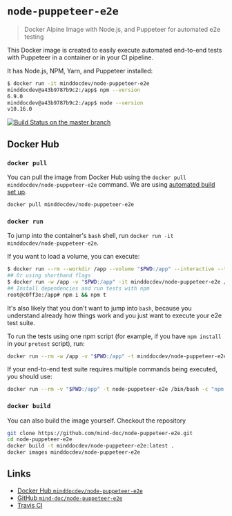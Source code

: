 # `node-puppeteer-e2e`

> Docker Alpine Image with Node.js, and Puppeteer for automated e2e testing

This Docker image is created to easily execute automated end-to-end tests with Puppeteer in a container or in your CI pipeline.

It has Node.js, NPM, Yarn, and Puppeteer installed:

```sh
$ docker run -it minddocdev/node-puppeteer-e2e
minddocdev@a43b9787b9c2:/app$ npm --version
6.9.0
minddocdev@a43b9787b9c2:/app$ node --version
v10.16.0
```

[![Build Status on the master branch](https://travis-ci.org/minddocdev/node-puppeteer-e2e.svg?branch=master)](https://travis-ci.org/minddocdev/node-puppeteer-e2e)

## Docker Hub

### `docker pull`

You can pull the image from Docker Hub using the `docker pull minddocdev/node-puppeteer-e2e` command.
We are using [automated build set up](https://docs.docker.com/docker-hub/builds/#create-an-automated-build).

```sh
docker pull minddocdev/node-puppeteer-e2e
```

### `docker run`

To jump into the container's `bash` shell, run `docker run -it minddocdev/node-puppeteer-e2e`.

If you want to load a volume, you can execute:

```sh
$ docker run --rm --workdir /app --volume "$PWD:/app" --interactive --tty minddocdev/node-puppeteer-e2e /bin/bash
## Or using shorthand flags
$ docker run -w /app -v "$PWD:/app" -it minddocdev/node-puppeteer-e2e /bin/bash
## Install dependencies and run tests with npm
root@c0ff3e:/app# npm i && npm t
```

It's also likely that you don't want to jump into `bash`, because you understand already how things work and you just want to execute your e2e test suite.

To run the tests using one npm script (for example, if you have `npm install` in your `pretest` script), run:

```sh
docker run --rm -w /app -v "$PWD:/app" -t minddocdev/node-puppeteer-e2e npm test
```

If your end-to-end test suite requires multiple commands being executed, you should use:

```sh
docker run --rm -v "$PWD:/app" -t node-puppeteer-e2e /bin/bash -c "npm install && npm test && echo 'Yuppiee'"
```

### `docker build`

You can also build the image yourself. Checkout the repository

```sh
git clone https://github.com/mind-doc/node-puppeteer-e2e.git
cd node-puppeteer-e2e
docker build -t minddocdev/node-puppeteer-e2e:latest .
docker images minddocdev/node-puppeteer-e2e
```

## Links

- [Docker Hub `minddocdev/node-puppeteer-e2e`](https://hub.docker.com/r/minddocdev/node-puppeteer-e2e/)
- [GitHub `mind-doc/node-puppeteer-e2e`](https://github.com/minddocdev/node-puppeteer-e2e)
- [Travis CI](https://travis-ci.org/minddocdev/node-puppeteer-e2e)
